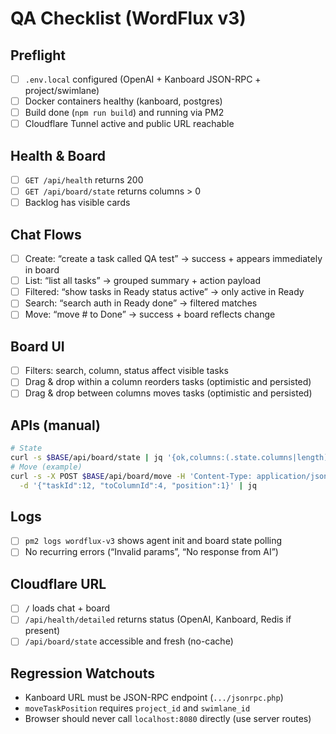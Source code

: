 # QA Checklist (WordFlux v3)

## Preflight
- [ ] `.env.local` configured (OpenAI + Kanboard JSON-RPC + project/swimlane)
- [ ] Docker containers healthy (kanboard, postgres)
- [ ] Build done (`npm run build`) and running via PM2
- [ ] Cloudflare Tunnel active and public URL reachable

## Health & Board
- [ ] `GET /api/health` returns 200
- [ ] `GET /api/board/state` returns columns > 0
- [ ] Backlog has visible cards

## Chat Flows
- [ ] Create: “create a task called QA test” → success + appears immediately in board
- [ ] List: “list all tasks” → grouped summary + action payload
- [ ] Filtered: “show tasks in Ready status active” → only active in Ready
- [ ] Search: “search auth in Ready done” → filtered matches
- [ ] Move: “move #<id> to Done” → success + board reflects change

## Board UI
- [ ] Filters: search, column, status affect visible tasks
- [ ] Drag & drop within a column reorders tasks (optimistic and persisted)
- [ ] Drag & drop between columns moves tasks (optimistic and persisted)

## APIs (manual)
```bash
# State
curl -s $BASE/api/board/state | jq '{ok,columns:(.state.columns|length)}'
# Move (example)
curl -s -X POST $BASE/api/board/move -H 'Content-Type: application/json' \
  -d '{"taskId":12, "toColumnId":4, "position":1}' | jq
```

## Logs
- [ ] `pm2 logs wordflux-v3` shows agent init and board state polling
- [ ] No recurring errors (“Invalid params”, “No response from AI”)

## Cloudflare URL
- [ ] `/` loads chat + board
- [ ] `/api/health/detailed` returns status (OpenAI, Kanboard, Redis if present)
- [ ] `/api/board/state` accessible and fresh (no-cache)

## Regression Watchouts
- Kanboard URL must be JSON-RPC endpoint (`.../jsonrpc.php`)
- `moveTaskPosition` requires `project_id` and `swimlane_id`
- Browser should never call `localhost:8080` directly (use server routes)

